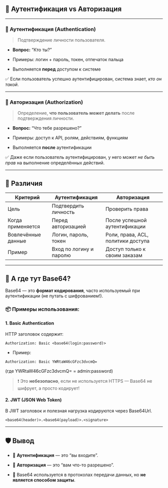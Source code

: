 ```toc
```

## **🔐 Аутентификация vs Авторизация**

---

### **🧾 Аутентификация (Authentication)**

  

> Подтверждение личности пользователя.

  

- **Вопрос:** “Кто ты?”
    
- Примеры: логин + пароль, токен, отпечаток пальца
    
- Выполняется **перед** доступом к системе
  

✅ Если пользователь успешно аутентифицирован, система знает, _кто он такой_.

---

### **🎫 Авторизация (Authorization)**

  

> Определение, **что пользователь может делать** после подтверждения личности.

  

- **Вопрос:** “Что тебе разрешено?”
    
- Примеры: доступ к API, ролям, действиям, функциям
    
- Выполняется **после** аутентификации
  

✅ Даже если пользователь аутентифицирован, у него может _не быть прав_ на выполнение определённых действий.

---

## **🔄 Различия**

|**Критерий**|**Аутентификация**|**Авторизация**|
|---|---|---|
|Цель|Подтвердить личность|Проверить права|
|Когда применяется|Перед авторизацией|После успешной аутентификации|
|Вовлечённые данные|Логин, пароль, токен|Роли, права, ACL, политики доступа|
|Пример|Вход по логину и паролю|Доступ только к своим заказам|

  

---

## **🧩 А где тут Base64?**

  

Base64 — это **формат кодирования**, часто используемый при аутентификации (не путать с шифрованием!).

  

### **📦 Примеры использования:**

  

#### **1. Basic Authentication**

  

HTTP заголовок содержит:

```
Authorization: Basic <base64(login:password)>
```

- Пример:
    

```
Authorization: Basic YWRtaW46cGFzc3dvcmQ=
```

(где YWRtaW46cGFzc3dvcmQ= = admin:password)

  

> ❗ Это **небезопасно**, если не используется HTTPS — Base64 не шифрует, а просто кодирует!

  

#### **2. JWT (JSON Web Token)**

  

В JWT заголовок и полезная нагрузка кодируются через Base64Url.

```
<base64(header)>.<base64(payload)>.<signature>
```

  

---

## **🛡️ Вывод**

- 🔐 **Аутентификация** — это “вы входите”.
    
- 🛂 **Авторизация** — это “вам что-то разрешено”.
    
- 🧾 Base64 используется в протоколах передачи данных, но **не является способом защиты**.